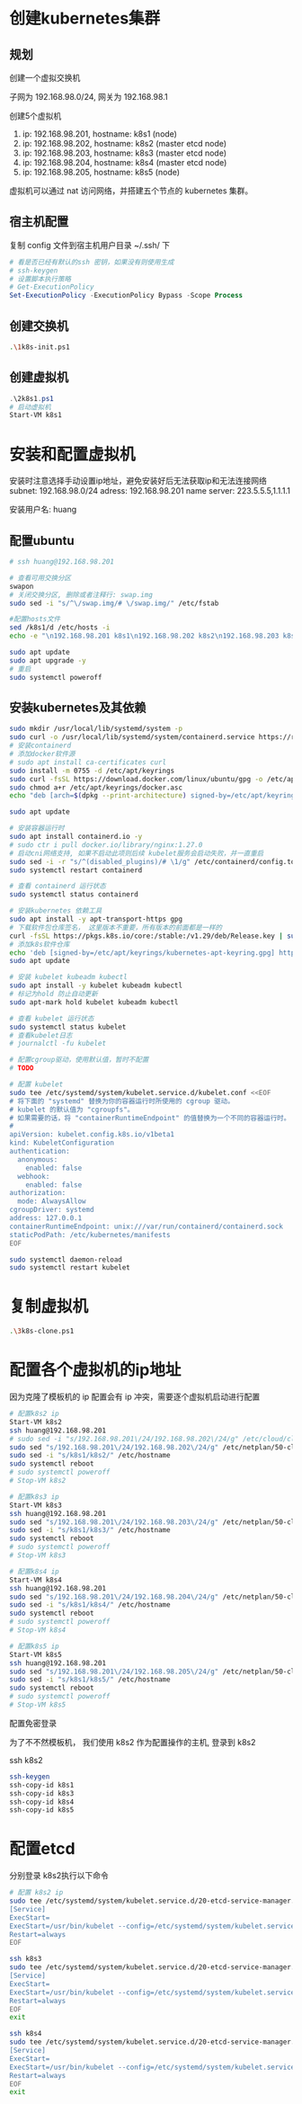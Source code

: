 # 创建kubernetes集群

## 规划
创建一个虚拟交换机

子网为 192.168.98.0/24, 网关为 192.168.98.1

创建5个虚拟机
1. ip: 192.168.98.201, hostname: k8s1 (node)
2. ip: 192.168.98.202, hostname: k8s2 (master etcd node)
3. ip: 192.168.98.203, hostname: k8s3 (master etcd node)
3. ip: 192.168.98.204, hostname: k8s4 (master etcd node)
3. ip: 192.168.98.205, hostname: k8s5 (node)

虚拟机可以通过 nat 访问网络，并搭建五个节点的 kubernetes 集群。

## 宿主机配置
复制 config 文件到宿主机用户目录 ~/.ssh/ 下

```powershell
# 看是否已经有默认的ssh 密钥，如果没有则使用生成
# ssh-keygen
# 设置脚本执行策略
# Get-ExecutionPolicy
Set-ExecutionPolicy -ExecutionPolicy Bypass -Scope Process
```
## 创建交换机
```bash
.\1k8s-init.ps1
```

## 创建虚拟机
```powershell
.\2k8s1.ps1
# 启动虚拟机
Start-VM k8s1
```
# 安装和配置虚拟机
安装时注意选择手动设置ip地址，避免安装好后无法获取ip和无法连接网络
subnet: 192.168.98.0/24
adress: 192.168.98.201
name server: 223.5.5.5,1.1.1.1

安装用户名: huang

## 配置ubuntu
```bash
# ssh huang@192.168.98.201

# 查看可用交换分区
swapon
# 关闭交换分区, 删除或者注释行: swap.img
sudo sed -i "s/^\/swap.img/# \/swap.img/" /etc/fstab

#配置hosts文件
sed /k8s1/d /etc/hosts -i
echo -e "\n192.168.98.201 k8s1\n192.168.98.202 k8s2\n192.168.98.203 k8s3\n192.168.98.204 k8s4\n192.168.98.205 k8s5"| sudo tee -a /etc/hosts

sudo apt update
sudo apt upgrade -y
# 重启
sudo systemctl poweroff

```

## 安装kubernetes及其依赖
```bash
sudo mkdir /usr/local/lib/systemd/system -p
sudo curl -o /usr/local/lib/systemd/system/containerd.service https://raw.githubusercontent.com/containerd/containerd/main/containerd.service
# 安装containerd
# 添加docker软件源
# sudo apt install ca-certificates curl
sudo install -m 0755 -d /etc/apt/keyrings
sudo curl -fsSL https://download.docker.com/linux/ubuntu/gpg -o /etc/apt/keyrings/docker.asc
sudo chmod a+r /etc/apt/keyrings/docker.asc
echo "deb [arch=$(dpkg --print-architecture) signed-by=/etc/apt/keyrings/docker.asc] https://download.docker.com/linux/ubuntu $(. /etc/os-release && echo "$VERSION_CODENAME") stable" | sudo tee /etc/apt/sources.list.d/docker.list > /dev/null

sudo apt update

# 安装容器运行时
sudo apt install containerd.io -y
# sudo ctr i pull docker.io/library/nginx:1.27.0
# 启动cni网络支持, 如果不启动此项则后续 kubelet服务会启动失败，并一直重启
sudo sed -i -r "s/^(disabled_plugins)/# \1/g" /etc/containerd/config.toml
sudo systemctl restart containerd

# 查看 containerd 运行状态
sudo systemctl status containerd

# 安装kubernetes 依赖工具
sudo apt install -y apt-transport-https gpg
# 下载软件包仓库签名， 这里版本不重要，所有版本的前面都是一样的
curl -fsSL https://pkgs.k8s.io/core:/stable:/v1.29/deb/Release.key | sudo gpg --dearmor -o /etc/apt/keyrings/kubernetes-apt-keyring.gpg
# 添加k8s软件仓库
echo 'deb [signed-by=/etc/apt/keyrings/kubernetes-apt-keyring.gpg] https://pkgs.k8s.io/core:/stable:/v1.30/deb/ /' | sudo tee /etc/apt/sources.list.d/kubernetes.list
sudo apt update

# 安装 kubelet kubeadm kubectl
sudo apt install -y kubelet kubeadm kubectl
# 标记为hold 防止自动更新
sudo apt-mark hold kubelet kubeadm kubectl

# 查看 kubelet 运行状态
sudo systemctl status kubelet
# 查看kubelet日志
# journalctl -fu kubelet

# 配置cgroup驱动，使用默认值，暂时不配置
# TODO

# 配置 kubelet
sudo tee /etc/systemd/system/kubelet.service.d/kubelet.conf <<EOF
# 将下面的 "systemd" 替换为你的容器运行时所使用的 cgroup 驱动。
# kubelet 的默认值为 "cgroupfs"。
# 如果需要的话，将 "containerRuntimeEndpoint" 的值替换为一个不同的容器运行时。
#
apiVersion: kubelet.config.k8s.io/v1beta1
kind: KubeletConfiguration
authentication:
  anonymous:
    enabled: false
  webhook:
    enabled: false
authorization:
  mode: AlwaysAllow
cgroupDriver: systemd
address: 127.0.0.1
containerRuntimeEndpoint: unix:///var/run/containerd/containerd.sock
staticPodPath: /etc/kubernetes/manifests
EOF

sudo systemctl daemon-reload
sudo systemctl restart kubelet
```

# 复制虚拟机

```bash
.\3k8s-clone.ps1
```

# 配置各个虚拟机的ip地址
因为克隆了模板机的 ip 配置会有 ip 冲突，需要逐个虚拟机启动进行配置
```bash
# 配置k8s2 ip
Start-VM k8s2
ssh huang@192.168.98.201
# sudo sed -i "s/192.168.98.201\/24/192.168.98.202\/24/g" /etc/cloud/cloud.cfg.d/90-installer-network.cfg
sudo sed "s/192.168.98.201\/24/192.168.98.202\/24/g" /etc/netplan/50-cloud-init.yaml -i
sudo sed -i "s/k8s1/k8s2/" /etc/hostname
sudo systemctl reboot
# sudo systemctl poweroff
# Stop-VM k8s2

# 配置k8s3 ip
Start-VM k8s3
ssh huang@192.168.98.201
sudo sed "s/192.168.98.201\/24/192.168.98.203\/24/g" /etc/netplan/50-cloud-init.yaml -i
sudo sed -i "s/k8s1/k8s3/" /etc/hostname
sudo systemctl reboot
# sudo systemctl poweroff
# Stop-VM k8s3

# 配置k8s4 ip
Start-VM k8s4
ssh huang@192.168.98.201
sudo sed "s/192.168.98.201\/24/192.168.98.204\/24/g" /etc/netplan/50-cloud-init.yaml -i
sudo sed -i "s/k8s1/k8s4/" /etc/hostname
sudo systemctl reboot
# sudo systemctl poweroff
# Stop-VM k8s4

# 配置k8s5 ip
Start-VM k8s5
ssh huang@192.168.98.201
sudo sed "s/192.168.98.201\/24/192.168.98.205\/24/g" /etc/netplan/50-cloud-init.yaml -i
sudo sed -i "s/k8s1/k8s5/" /etc/hostname
sudo systemctl reboot
# sudo systemctl poweroff
# Stop-VM k8s5
```
配置免密登录

为了不不然模板机， 我们使用 k8s2 作为配置操作的主机, 登录到 k8s2

ssh k8s2

```bash
ssh-keygen
ssh-copy-id k8s1
ssh-copy-id k8s3
ssh-copy-id k8s4
ssh-copy-id k8s5

```

# 配置etcd

分别登录 k8s2执行以下命令
```bash
# 配置 k8s2 ip
sudo tee /etc/systemd/system/kubelet.service.d/20-etcd-service-manager.conf <<EOF
[Service]
ExecStart=
ExecStart=/usr/bin/kubelet --config=/etc/systemd/system/kubelet.service.d/kubelet.conf
Restart=always
EOF

ssh k8s3
sudo tee /etc/systemd/system/kubelet.service.d/20-etcd-service-manager.conf <<EOF
[Service]
ExecStart=
ExecStart=/usr/bin/kubelet --config=/etc/systemd/system/kubelet.service.d/kubelet.conf
Restart=always
EOF
exit

ssh k8s4
sudo tee /etc/systemd/system/kubelet.service.d/20-etcd-service-manager.conf <<EOF
[Service]
ExecStart=
ExecStart=/usr/bin/kubelet --config=/etc/systemd/system/kubelet.service.d/kubelet.conf
Restart=always
EOF
exit

```
